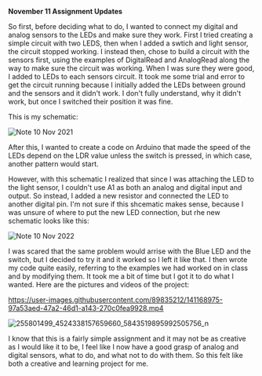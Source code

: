 **November 11 Assignment Updates**


So first, before deciding what to do, I wanted to connect my digital and analog sensors to the LEDs and make sure they work. First I tried creating a simple circuit with two LEDS, then when I added a swtich and light sensor, the circuit stopped working. I instead then, chose to build a circuit with the sensors first, using the examples of DigitalRead and AnalogRead along the way to make sure the circuit was working. When I was sure they were good, I added to LEDs to each sensors circuit. It took me some trial and error to get the circuit running because I initially added the LEDs between ground and the sensors and it didn't work. I don't fully understand, why it didn't work, but once I switched their position it was fine. 

This is my schematic: 

![Note 10 Nov 2021](https://user-images.githubusercontent.com/89835212/141161453-eb10daa4-4cf9-45f5-bb06-f89278d5a0cd.jpg)

After this, I wanted to create a code on Arduino that made the speed of the LEDs depend on the LDR value unless the switch is pressed, in which case, another pattern would start. 

However, with this schematic I realized that since I was attaching the LED to the light sensor, I couldn't use A1 as both an analog and digital input and output. So instead, I added a new resistor and connected the LED to another digital pin. I'm not sure if this shcematic makes sense, because I was unsure of where to put the new LED connection, but rhe new schematic looks like this: 

![Note 10 Nov 2022](https://user-images.githubusercontent.com/89835212/141165698-b6f9e635-4439-4f62-a58a-768460c22c44.jpg)

I was scared that the same problem would arrise with the Blue LED and the switch, but I decided to try it and it worked so I left it like that. I then wrote my code quite easily, referring to the examples we had worked on in class and by modifying them. It took me a bit of time but I got it to do what I wanted. Here are the pictures and videos of the project: 


https://user-images.githubusercontent.com/89835212/141168975-97a53aed-47a2-46d1-a143-270c0fea9928.mp4

![255801499_4524338157659660_5843519895992505756_n](https://user-images.githubusercontent.com/89835212/141169130-776858a6-05b4-4856-9537-8caaa9f61967.jpeg)

I know that this is a fairly simple assignment and it may not be as creative as I would like it to be, I feel like I now have a good grasp of analog and digital sensors, what to do, and what not to do with them. So this felt like both a creative and learning project for me. 



